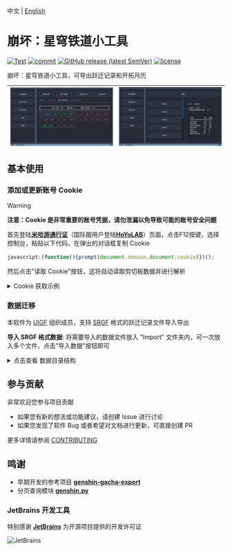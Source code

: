 中文 | [English][en_us]

# 崩坏：星穹铁道小工具

[![Test](https://github.com/cntvc/star-rail-tools/actions/workflows/test.yml/badge.svg)](https://github.com/cntvc/star-rail-tools/actions/workflows/test.yml)
[![commit](https://img.shields.io/github/last-commit/cntvc/star-rail-tools)](https://github.com/cntvc/star-rail-tools/commits/main)
[![GitHub release (latest SemVer)](https://img.shields.io/github/v/release/cntvc/star-rail-tools)][latest_release]
[![license](https://img.shields.io/github/license/cntvc/star-rail-tools)](https://github.com/cntvc/star-rail-tools/blob/main/LICENSE)


崩坏：星穹铁道小工具，可导出跃迁记录和开拓月历


![cover](docs/image/star_rail_tools_cover.png) | ![cover_month_info](docs/image/month.png)
|:------------: | :-------------|

## 基本使用


### 添加或更新账号 Cookie

  > [!WARNING]
  > **注意：Cookie 是非常重要的账号凭据，请勿泄漏以免导致可能的账号安全问题**

  首先登陆[**米哈游通行证**](https://user.mihoyo.com/)（国际服用户登陆[**HoYoLAB**](https://www.hoyolab.com/)）页面，点击F12按键，选择控制台，粘贴以下代码，在弹出的对话框复制 Cookie

  ```javascript
  javascript:(function(){prompt(document.domain,document.cookie)})();
  ```

  然后点击"读取 Cookie"按钮，这将自动读取剪切板数据并进行解析

  <details>
    <summary>Cookie 获取示例</summary>
  <p>

  <p>
    <img src="docs/image/web_cookie.png" alt="web cookie" height = 80% width = 80% align="middle">
  </p>

  </p>
  </details>

### 数据迁移
  本软件为 [UIGF](https://uigf.org/zh) 组织成员，支持 [SRGF](https://uigf.org/zh/standards/SRGF.html) 格式的跃迁记录文件导入导出

  **导入 SRGF 格式数据**: 
  将需要导入的数据文件放入 "Import" 文件夹内，可一次放入多个文件，点击"导入数据"按钮即可


<details>
  <summary>点击查看 数据目录结构</summary>
  <p>

```cmd
  StarRailTools_1.0.0.exe # 主程序文件
  StarRailTools # 软件数据目录
  ├── 101793414 # 账号 101793414 导出数据的目录
  │   ├── GachaLog_101793414.xlsx
  │   └── GachaLog_SRGF_101793414.json
  ├── AppData # 软件运行数据
  │   ├── config
  │   │   └── settings.json
  │   ├── data
  │   │   └── star_rail.db
  │   ├── log
  │   │   └── log_2023_08.log
  │   └── temp
  │       └── GachaAnalyze_101793414.json
  └── Import # 读取导入数据的目录
```

 </p>
</details>


## 参与贡献

非常欢迎您参与项目贡献
- 如果您有新的想法或功能建议，请创建 Issue 进行讨论
- 如果您发现了软件 Bug 或者希望对文档进行更新，可直接创建 PR

更多详情请参阅 [CONTRIBUTING](.github/CONTRIBUTING.md)


## 鸣谢

- 早期开发的参考项目 [**genshin-gacha-export**](https://github.com/sunfkny/genshin-gacha-export)
- 分页查询模块 [**genshin.py**](https://github.com/thesadru/genshin.py)

### JetBrains 开发工具
特别感谢 [**JetBrains**](https://jb.gg/OpenSourceSupport) 为开源项目提供的开发许可证

![JetBrains](https://resources.jetbrains.com/storage/products/company/brand/logos/jb_beam.svg)


[latest_release]: https://github.com/cntvc/star-rail-tools/releases/latest
[coding_latest]: https://cntvc.coding.net/public-artifacts/star-rail-tools/releases/packages
[en_us]: docs/README_EN.md
